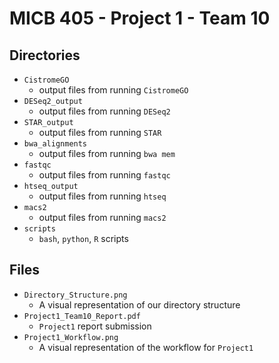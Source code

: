 # MICB 405 - Project 1 - Team 10

## Directories

* `CistromeGO`
	* output files from running `CistromeGO`
* `DESeq2_output`
	* output files from running `DESeq2`
* `STAR_output`
	* output files from running `STAR`
* `bwa_alignments`
	* output files from running `bwa mem`
* `fastqc`
	* output files from running `fastqc`
* `htseq_output`
	* output files from running `htseq`
* `macs2`
	* output files from running `macs2`
* `scripts`
	* `bash`, `python`, `R` scripts

## Files

* `Directory_Structure.png`
	* A visual representation of our directory structure
* `Project1_Team10_Report.pdf`
	* `Project1` report submission
* `Project1_Workflow.png`
	* A visual representation of the workflow for `Project1`
